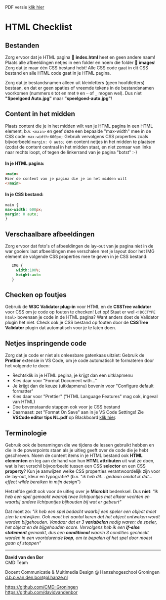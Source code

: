 PDF versie [klik hier](https://cmd-groningen.github.io/html-checklist/html-checklist.pdf)    

# HTML Checklist

## Bestanden

Zorg ervoor dat je HTML pagina 📄 **index.html** heet en geen andere naam! Plaats alle afbeeldingen netjes in een folder en noem die folder 📁 **images**! Zorg dat je maar één CSS bestand hebt! Alle CSS code gaat in dit CSS bestand en alle HTML code gaat in je HTML pagina.

Zorg dat je bestandsnamen alleen uit kleinletters (geen hoofdletters) bestaan, en dat er geen spaties of vreemde tekens in de bestandsnamen voorkomen (nummers ``0`` tot en met ``9`` en `–` of ``_`` mogen wel). Dus niet **"Speelgoed Auto.jpg"** maar **"speelgoed-auto.jpg"**!

## Content in het midden

Plaats content die je in het midden wilt van je HTML pagina in een HTML element, b.v. ``<main>`` en geef deze een bepaalde "max-width" mee in de CSS code: ``max-width:600px;`` Gebruik vervolgens CSS properties zoals bijvoorbeeld ``margin: 0 auto;`` om content netjes in het midden te plaatsen (zodat de content centraal in het midden staat, en niet zomaar van links naar rechts loopt, of tegen de linkerrand van je pagina "botst" :-)

#### In je HTML pagina:
```HTML
<main>
Hier de content van je pagina die je in het midden wilt
</main>
```
#### In je CSS bestand:
```CSS
main {
max-width: 600px;
margin: 0 auto;
}
```

## Verschaalbare afbeeldingen

Zorg ervoor dat foto's of afbeeldingen de lay-out van je pagina niet in de war gooien: laat afbeeldingen mee verschalen met je layout door het IMG element de volgende CSS properties mee te geven in je CSS bestand: 

```CSS
   IMG {
     width:100%;
     height:auto
   }
```

## Checken op foutjes

Gebruik de **W3C Validator plug-in** voor HTML en de **CSSTree validator** voor CSS om je code op fouten te checken! Let op! Staat er wel ``<!DOCTYPE html>`` bovenaan je code in de HTML pagina? Want anders doet de Validator plugin het niet. Check ook je CSS bestand op fouten door de **CSSTree Validator** plugin dat automatisch voor je te laten doen.

## Netjes inspringende code

Zorg dat je code er niet als onleesbare gatenkaas uitziet: Gebruik de **Prettier** extensie in VS Code, om je code automatisch te formateren door het volgende te doen:

- Rechtsklik in je HTML pegina, je krijgt dan een uitklapmenu
- Kies daar voor "Format Document with..."
- Je krijgt dan de keuze (uitklapmenu) bovenin voor "Configure default formatter"
- Kies daar voor "Prettier" ("HTML Language Features" mag ook, ingeval van HTML)
- Doe bovenstaande stappen ook voor je CSS bestand
- Daarnaast: zet "Format On Save" aan in je VS Code Settings! Zie **VSCode editor tips NL.pdf** op Blackboard [klik hier](https://cmd-groningen.github.io/html-checklist/html-checklist.pdf).

## Terminologie

Gebruik ook de benamingen die we tijdens de lessen gebruikt hebben en die in de powerpoints staan als je uitleg geeft over de code die je hebt geschreven. Noem de content items in je HTML bestand ook **HTML elementen** en leg aan de hand van hun **HTML attributen** uit wat ze doen, wat is het verschil bijvoorbeeld tussen een CSS **selector** en een CSS **property**? Kun je aanwijzen welke CSS properties verantwoordelijk zijn voor de lay-out, kleur en typografie? (b.v. "*ik heb dit... gedaan omdat ik dat... effect wilde bereiken in mijn design*")

Hetzelfde geldt ook voor de uitleg over je **Microbit** bedenksel. Dus **niet**: *"ik heb een spel gemaakt waarbij twee lichtpuntjes met elkaar vechten en waarbij andere lichtpuntjes bijhouden bij wat er gebeurt"*

Dat moet zo: *"ik heb een spel bedacht waarbij een speler een object moet zien te ontwijken. Ook moet het aantal keren dat het object ontweken wordt worden bijgehouden. Vandaar dat er 3 **variabelen** nodig waren: de speler, het object en de bijgehouden score. Vervolgens heb ik een **if-else statement** gemaakt, dus een **conditional** waarin 3 condities gecheckt worden in een voortdurende **loop**, om te bepalen of het spel door moest gaan of stoppen"*

-----

**David van den Bor**  
CMD Team

Docent Communicatie & Multimedia Design @ Hanzehogeschool Groningen  
d.b.p.van.den.bor@pl.hanze.nl

https://github.com/CMD-Groningen  
https://github.com/davidvandenbor
